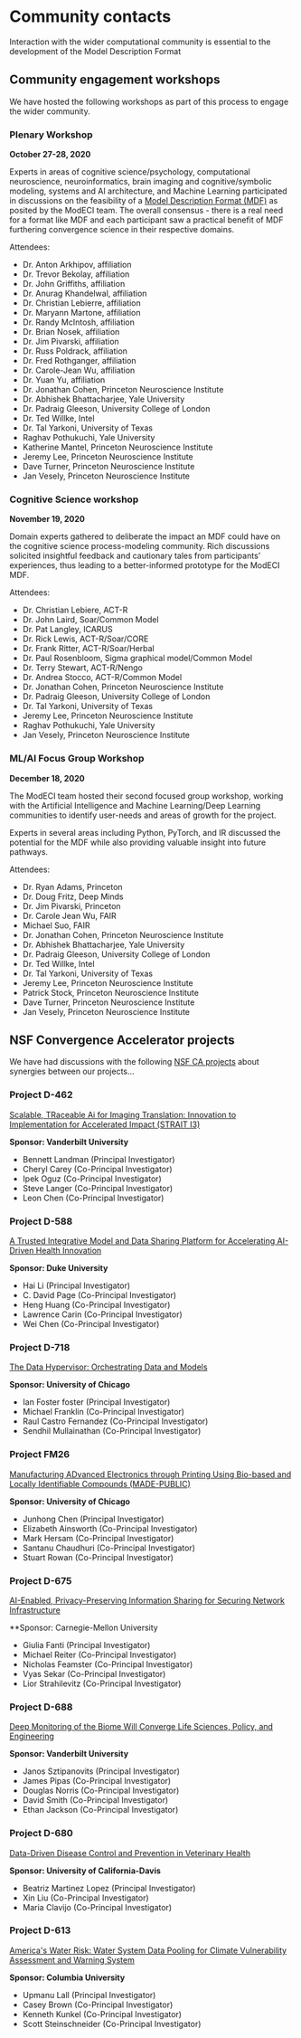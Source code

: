 # Community contacts

Interaction with the wider computational community is essential to the development of the Model Description Format

<h2>Community engagement workshops</h2>

We have hosted the following workshops as part of this process to engage the wider community.

<h3>Plenary Workshop</h3>

**October 27-28, 2020**

Experts in areas of cognitive science/psychology, computational neuroscience, neuroinformatics, brain imaging and cognitive/symbolic modeling, systems and AI architecture, and Machine Learning participated in discussions on the feasibility of a [Model Description Format (MDF)](https://modeci.github.io/Website/MDF.html) as posited by the ModECI team. The overall consensus - there is a real need for a format like MDF and each participant saw a practical benefit of MDF furthering convergence science in their respective domains.

Attendees:
- Dr. Anton Arkhipov, affiliation
- Dr. Trevor Bekolay, affiliation
- Dr. John Griffiths, affiliation
- Dr. Anurag Khandelwal, affiliation
- Dr. Christian Lebierre, affiliation
- Dr. Maryann Martone, affiliation
- Dr. Randy McIntosh, affiliation
- Dr. Brian Nosek, affiliation
- Dr. Jim Pivarski, affiliation
- Dr. Russ Poldrack, affiliation
- Dr. Fred Rothganger, affiliation
- Dr. Carole-Jean Wu, affiliation
- Dr. Yuan Yu, affiliation
- Dr. Jonathan Cohen,	Princeton Neuroscience Institute
- Dr. Abhishek Bhattacharjee,	Yale University
- Dr. Padraig Gleeson, University College of London
- Dr. Ted Willke,	Intel
- Dr. Tal Yarkoni,	University of Texas
- Raghav Pothukuchi, Yale University
- Katherine Mantel,	Princeton Neuroscience Institute
- Jeremy Lee,	Princeton Neuroscience Institute
- Dave Turner,	Princeton Neuroscience Institute
- Jan Vesely,	Princeton Neuroscience Institute

<h3>Cognitive Science workshop</h3>

**November 19, 2020**

Domain experts gathered to deliberate the impact an MDF could have on the cognitive science process-modeling community.  Rich discussions solicited insightful feedback and cautionary tales from participants’ experiences, thus leading to a better-informed prototype for the ModECI MDF.

Attendees:
- Dr. Christian Lebiere, ACT-R
- Dr. John Laird, Soar/Common Model
- Dr. Pat Langley, ICARUS
- Dr. Rick Lewis, ACT-R/Soar/CORE
- Dr. Frank Ritter, ACT-R/Soar/Herbal
- Dr. Paul Rosenbloom, Sigma graphical model/Common Model
- Dr. Terry Stewart, ACT-R/Nengo 
- Dr. Andrea Stocco, ACT-R/Common Model
- Dr. Jonathan Cohen,  Princeton Neuroscience Institute
- Dr. Padraig Gleeson,  University College of London
- Dr. Tal Yarkoni, University of Texas
- Jeremy Lee, Princeton Neuroscience Institute
- Raghav Pothukuchi,  Yale University
- Jan Vesely, Princeton Neuroscience Institute



<h3>ML/AI Focus Group Workshop</h3>

**December 18, 2020**

The ModECI team hosted their second focused group workshop, working with the Artificial Intelligence and Machine Learning/Deep Learning communities to identify user-needs and areas of growth for the project. 

Experts in several areas including Python, PyTorch, and IR discussed the potential for the MDF while also providing valuable insight into future pathways.

Attendees:
- Dr. Ryan Adams, Princeton
- Dr. Doug Fritz, Deep Minds
- Dr. Jim Pivarski, Princeton
- Dr. Carole Jean Wu, FAIR
- Michael Suo,  FAIR
- Dr. Jonathan Cohen,  Princeton Neuroscience Institute
- Dr. Abhishek Bhattacharjee, Yale University
- Dr. Padraig Gleeson,  University College of London
- Dr. Ted Willke, Intel
- Dr. Tal Yarkoni, University of Texas
- Jeremy Lee, Princeton Neuroscience Institute
- Patrick Stock, Princeton Neuroscience Institute
- Dave Turner, Princeton Neuroscience Institute
- Jan Vesely, Princeton Neuroscience Institute


<h2>NSF Convergence Accelerator projects</h2>

We have had discussions with the following [NSF CA projects](https://www.nsf.gov/od/oia/convergence-accelerator/) about synergies between our projects...

<h3>Project D-462</h3>

[Scalable, TRaceable Ai for Imaging Translation: Innovation to Implementation for Accelerated Impact (STRAIT I3)](https://www.nsf.gov/awardsearch/showAward?AWD_ID=2040462&HistoricalAwards=false)

**Sponsor: Vanderbilt University**
- Bennett Landman (Principal Investigator)
- Cheryl Carey (Co-Principal Investigator)
- Ipek Oguz (Co-Principal Investigator)
- Steve Langer (Co-Principal Investigator)
- Leon Chen (Co-Principal Investigator)

<h3>Project D-588</h3>

[A Trusted Integrative Model and Data Sharing Platform for Accelerating AI-Driven Health Innovation](https://www.nsf.gov/awardsearch/showAward?AWD_ID=2040588&HistoricalAwards=false)

**Sponsor: Duke University**
- Hai Li (Principal Investigator)
- C. David Page (Co-Principal Investigator)
- Heng Huang (Co-Principal Investigator)
- Lawrence Carin (Co-Principal Investigator)
- Wei Chen (Co-Principal Investigator)

<h3>Project D-718</h3>

[The Data Hypervisor: Orchestrating Data and Models](https://www.nsf.gov/awardsearch/showAward?AWD_ID=2040718&HistoricalAwards=false)

**Sponsor: University of Chicago**
- Ian Foster foster (Principal Investigator)
- Michael Franklin (Co-Principal Investigator)
- Raul Castro Fernandez (Co-Principal Investigator)
- Sendhil Mullainathan (Co-Principal Investigator)

<h3>Project FM26</h3>

[Manufacturing ADvanced Electronics through Printing Using Bio-based and Locally Identifiable Compounds (MADE-PUBLIC)](https://nsf.gov/awardsearch/showAward?AWD_ID=2037026&HistoricalAwards=false)

**Sponsor: University of Chicago**

- Junhong Chen (Principal Investigator)
- Elizabeth Ainsworth (Co-Principal Investigator)
- Mark Hersam (Co-Principal Investigator)
- Santanu Chaudhuri (Co-Principal Investigator)
- Stuart Rowan (Co-Principal Investigator)

<h3>Project D-675</h3>

[AI-Enabled, Privacy-Preserving Information Sharing for Securing Network Infrastructure](https://www.nsf.gov/awardsearch/showAward?AWD_ID=2040675&HistoricalAwards=false)

**Sponsor: Carnegie-Mellon University

- Giulia Fanti (Principal Investigator)
- Michael Reiter (Co-Principal Investigator)
- Nicholas Feamster (Co-Principal Investigator)
- Vyas Sekar (Co-Principal Investigator)
- Lior Strahilevitz (Co-Principal Investigator)


<h3>Project D-688</h3>

[Deep Monitoring of the Biome Will Converge Life Sciences, Policy, and Engineering](https://www.nsf.gov/awardsearch/showAward?AWD_ID=2040688&HistoricalAwards=false)

**Sponsor: Vanderbilt University**

- Janos Sztipanovits (Principal Investigator)
- James Pipas (Co-Principal Investigator)
- Douglas Norris (Co-Principal Investigator)
- David Smith (Co-Principal Investigator)
- Ethan Jackson (Co-Principal Investigator)

<h3>Project D-680</h3>

[Data-Driven Disease Control and Prevention in Veterinary Health](https://www.nsf.gov/awardsearch/showAward?AWD_ID=2040680&HistoricalAwards=false)

**Sponsor: University of California-Davis**

- Beatriz Martinez Lopez (Principal Investigator)
- Xin Liu (Co-Principal Investigator)
- Maria Clavijo (Co-Principal Investigator)

<h3>Project D-613</h3>

[America's Water Risk: Water System Data Pooling for Climate Vulnerability Assessment and Warning System](https://www.nsf.gov/awardsearch/showAward?AWD_ID=2040613&HistoricalAwards=false)

**Sponsor: Columbia University**

- Upmanu Lall (Principal Investigator)
- Casey Brown (Co-Principal Investigator)
- Kenneth Kunkel (Co-Principal Investigator)
- Scott Steinschneider (Co-Principal Investigator)

